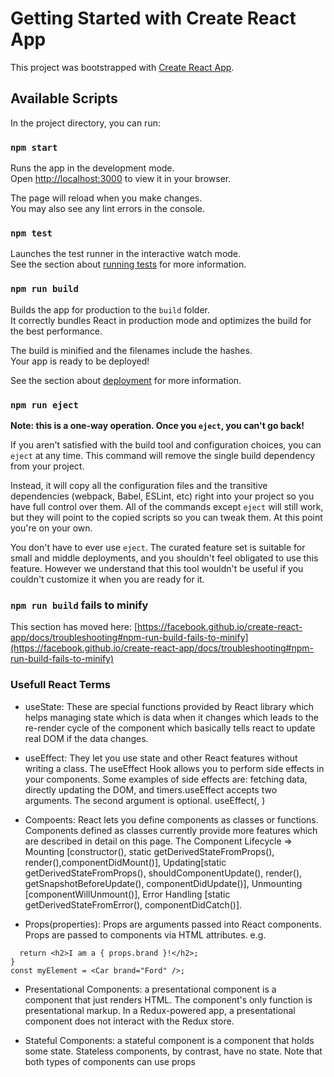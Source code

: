 # Getting Started with Create React App

This project was bootstrapped with [Create React App](https://github.com/facebook/create-react-app).

## Available Scripts

In the project directory, you can run:

### `npm start`

Runs the app in the development mode.\
Open [http://localhost:3000](http://localhost:3000) to view it in your browser.

The page will reload when you make changes.\
You may also see any lint errors in the console.

### `npm test`

Launches the test runner in the interactive watch mode.\
See the section about [running tests](https://facebook.github.io/create-react-app/docs/running-tests) for more information.

### `npm run build`

Builds the app for production to the `build` folder.\
It correctly bundles React in production mode and optimizes the build for the best performance.

The build is minified and the filenames include the hashes.\
Your app is ready to be deployed!

See the section about [deployment](https://facebook.github.io/create-react-app/docs/deployment) for more information.

### `npm run eject`

**Note: this is a one-way operation. Once you `eject`, you can't go back!**

If you aren't satisfied with the build tool and configuration choices, you can `eject` at any time. This command will remove the single build dependency from your project.

Instead, it will copy all the configuration files and the transitive dependencies (webpack, Babel, ESLint, etc) right into your project so you have full control over them. All of the commands except `eject` will still work, but they will point to the copied scripts so you can tweak them. At this point you're on your own.

You don't have to ever use `eject`. The curated feature set is suitable for small and middle deployments, and you shouldn't feel obligated to use this feature. However we understand that this tool wouldn't be useful if you couldn't customize it when you are ready for it.


### `npm run build` fails to minify

This section has moved here: [https://facebook.github.io/create-react-app/docs/troubleshooting#npm-run-build-fails-to-minify](https://facebook.github.io/create-react-app/docs/troubleshooting#npm-run-build-fails-to-minify)

### Usefull React Terms

- useState: These are special functions provided by React library which helps managing state which is data when it changes which leads to the re-render cycle of the component which basically tells react to update real DOM if the data changes.

- useEffect: They let you use state and other React features without writing a class. The useEffect Hook allows you to perform side effects in your components. Some examples of side effects are: fetching data, directly updating the DOM, and timers.useEffect accepts two arguments. The second argument is optional. useEffect(<function>, <dependency>)

- Compoents: React lets you define components as classes or functions. Components defined as classes currently provide more features which are described in detail on this page. The Component Lifecycle => Mounting [constructor(), static getDerivedStateFromProps(), render(),componentDidMount()], Updating[static getDerivedStateFromProps(), shouldComponentUpdate(), render(), getSnapshotBeforeUpdate(), componentDidUpdate()], Unmounting [componentWillUnmount()], Error Handling [static getDerivedStateFromError(), componentDidCatch()].

- Props(properties): Props are arguments passed into React components. Props are passed to components via HTML attributes. e.g.
```function Car(props) {
  return <h2>I am a { props.brand }!</h2>;
}
const myElement = <Car brand="Ford" />;
```

- Presentational Components: a presentational component is a component that just renders HTML. The component's only function is presentational markup. In a Redux-powered app, a presentational component does not interact with the Redux store.

- Stateful Components:  a stateful component is a component that holds some state. Stateless components, by contrast, have no state. Note that both types of components can use props
